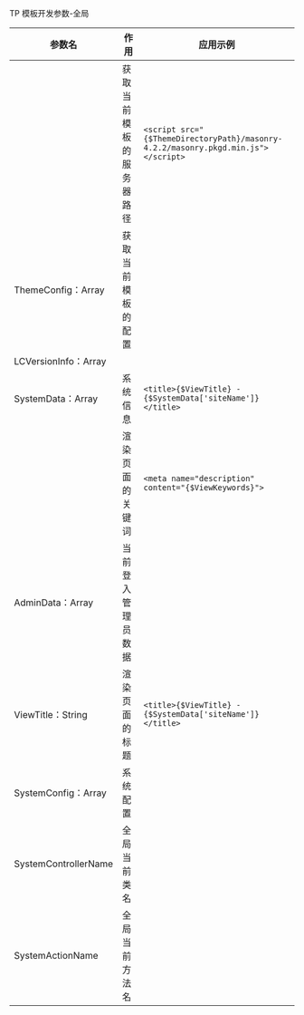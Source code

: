TP 模板开发参数-全局

| 参数名               | 作用                     | 应用示例                                                     |
| -------------------- | ------------------------ | ------------------------------------------------------------ |
|                      | 获取当前模板的服务器路径 | `<script src="{$ThemeDirectoryPath}/masonry-4.2.2/masonry.pkgd.min.js"></script>` |
| ThemeConfig：Array   | 获取当前模板的配置       |                                                              |
| LCVersionInfo：Array |                          |                                                              |
| SystemData：Array    | 系统信息                 | `<title>{$ViewTitle} - {$SystemData['siteName']}</title>`    |
|                      | 渲染页面的关键词         | `<meta name="description" content="{$ViewKeywords}">`        |
| AdminData：Array     | 当前登入管理员数据       |                                                              |
| ViewTitle：String    | 渲染页面的标题           | `<title>{$ViewTitle} - {$SystemData['siteName']}</title>`    |
| SystemConfig：Array  | 系统配置                 |                                                              |
| SystemControllerName | 全局 当前类名            |                                                              |
| SystemActionName     | 全局 当前方法名          |                                                              |